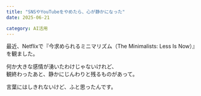 ```yaml
---
title: "SNSやYouTubeをやめたら、心が静かになった"
date: 2025-06-21

category: AI活用
---
```


最近、Netflixで『今求められるミニマリズム（The Minimalists: Less Is Now）』を観ました。

何か大きな感情が湧いたわけじゃないけれど、  
観終わったあと、静かにじんわりと残るものがあって。

言葉にはしきれないけど、ふと思ったんです。

